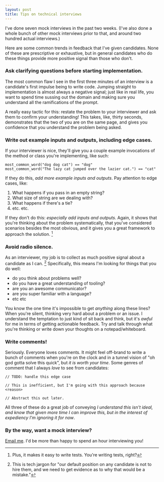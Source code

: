 ```yaml
---
layout: post
title: Tips on technical interviews
---
```

I've done seven mock interviews in the past two weeks.  (I've also done a whole bunch of other mock interviews prior to that, and around two hundred actual interviews.)

Here are some common trends in feedback that I've given candidates.  None of these are prescriptive or exhaustive, but in general candidates who do these things provide more positive signal than those who don't.

### Ask clarifying questions before starting implementation.

The most common flaw I see in the first three minutes of an interview is a candidate's first impulse being to write code.  Jumping straight to implementation is almost always a negative signal; just like in real life, you want to spend time sussing out the domain and making sure you understand all the ramifications of the prompt.

A really easy tactic for this: restate the problem to your interviewer and ask them to confirm your understanding!  This takes, like, thirty seconds, demonstrates that the two of you are on the same page, and gives you confidence that you understand the problem being asked.

### Write out example inputs and outputs, including edge cases.

If your interviewer is nice, they'll give you a couple example invocations of the method or class you're implementing, like such:

```
most_common_word("dog dog cat") == "dog"
most_common_word("The lazy cat jumped over the lazier cat.") == "cat"
```

If they do this, *add more example inputs and outputs*.  Pay attention to edge cases, like:

1. What happens if you pass in an empty string?
2. What size of string are we dealing with?
3. What happens if there's a tie?
4. etc. etc.

If they don't do this: *especially add inputs and outputs*.  Again, it shows that you're thinking about the problem systematically, that you've considered scenarios besides the most obvious, and it gives you a great framework to approach the solution. [^2]

### Avoid radio silence.

As an interviewer, my job is to collect as much positive signal about a candidate as I can. [^3]  Specifically, this means I'm looking for things that you do well: 

- do you think about problems well?
- do you have a great understanding of tooling?
- are you an awesome communicator?
- are you super familiar with a language?
- etc etc

You know the one time it's impossible to get *anything* along these lines?  When you're silent, thinking very hard about a problem or an issue.  I understand the temptation to just kind of sit back and think, but it's *awful* for me in terms of getting actionable feedback.  Try and talk through what you're thinking or write down your thoughts on a notepad/whiteboard.

### Write comments!

Seriously.  Everyone loves comments.  It might feel off-brand to write a bunch of comments when you're on the clock and in a tunnel vision of "oh god gotta solve this quick", but *it is worth your time*.  Some genres of comment that I always *love* to see from candidates:

```
// TODO: handle this edge case
```

```
// This is inefficient, but I'm going with this approach because <reason>
```

```
// Abstract this out later.
```

All three of these do a great job of conveying *I understand this isn't ideal, and know that given more time I can improve this, but in the interest of expediency I'm ignoring it for now*.

### By the way, want a mock interview?

[Email me](mailto:me@jmduke.com). I'd be more than happy to spend an hour interviewing you!

[^2]: Plus, it makes it easy to write tests.  You're writing tests, right?
[^3]: This is tech jargon for "our default position on any candidate is not to hire them, and we need to get evidence as to why that would be a mistake."
